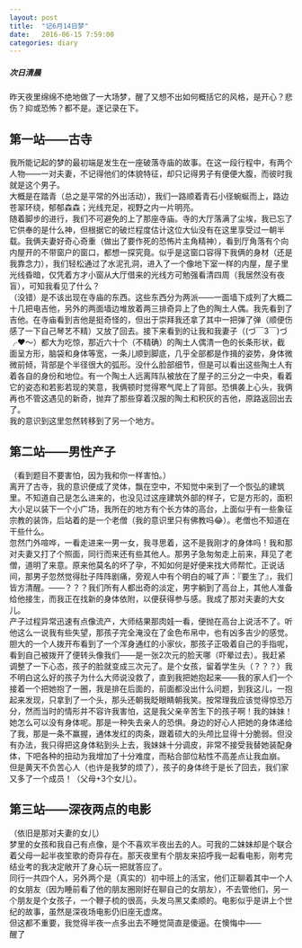 ```yaml
---
layout: post
title:  "记6月14日梦"
date:   2016-06-15 7:59:00
categories: diary
---
```


##### *次日清晨*

昨天夜里绵绵不绝地做了一大场梦，醒了又想不出如何概括它的风格，是开心？悲伤？抑或恐怖？都不是。遂记录在下。   

## 第一站——古寺
我所能记起的梦的最初端是发生在一座破落寺庙的故事。在这一段行程中，有两个人物——一对夫妻，不记得他们的体貌特征，却只记得男子有便便大腹，而彼时我就是这个男子。   
大概是在踏青（总之是平常的外出活动），我们一路顺着青石小径蜿蜒而上，路边苍翠环绕，郁郁森森；光线充足，视野之内一片明亮。   
随着脚步的进行，我们不可避免的上了那座寺庙。寺的大厅落满了尘埃，我已忘了它供奉的是什么神，但根据它的破烂程度估计这位大仙没有在这里享受过一朝半载。我俩夫妻好奇心奇重（做出了要作死的恐怖片主角精神），看到厅角落有个向内屋开的不带窗户的窗口，都想一探究竟。似乎是这窗口容得下我俩的身材（还是我靠念力），我们轻松通过了水泥孔洞，进入了一个像地下室一样的内屋，屋子里光线昏暗，仅凭着方才小窗从大厅借来的光线方可勉强看清四周（我居然没有夜盲），可知我看见了什么？   
（没错）是不该出现在寺庙的东西。这些东西分为两派——一面墙下成列了大概二十几把电吉他，另外的两面墙边堆放着两三排奇异上了色的陶土人偶。我先看到了吉他。在寺庙看到吉他是挺奇怪的，但出于崇拜我还拿了其中一把弹了弹（顺便伤感了一下自己琴艺不精）又放了回去。接下来看到的让我和我妻子（(づ￣3￣)づ╭❤～）都大为吃惊，那近六十个（不精确）的陶土人偶清一色的长条形状，截面呈方形，脑袋和身体等宽，一条儿顺到脚底，几乎全部都是作揖的姿势，身体微微前倾，背部是个半径很大的弧形。没什么脸部细节，但是可以看出这些陶土人有着各自的身份和地位。有一个陶土人远离阵队被放在了屋子的三分之一中央，看着它的姿态和若影若现的笑意，我俩顿时觉得寒气爬上了背部。恐惧袭上心头，我俩再也不管这遇见的新奇，抛弃了那些穿着汉服的陶土和积灰的吉他，原路返回出去了。   
我的意识到这里忽然转移到了另一个地方。   

## 第二站——男性产子   
（看到题目不要害怕，因为我和你一样害怕。）   
离开了古寺，我的意识便成了灵体，飘在空中，不知觉中来到了一个恢弘的建筑里。不知道自己是怎么进来的，也没见过这座建筑外部的样子，它是方形的，面积大小足以装下一个小广场，我所在的地方有个长方体的高台，上面似乎有一些象征宗教的装饰，后站着的是一个老僧（我的意识里只有佛教吗😂）。老僧也不知道在干些什么。   
忽然门外喧哗，一看走进来一男一女，我寻思着，这不是我刚才的身体吗！我和那对夫妻又打了个照面，同行而来还有些其他人。那男子急匆匆走上前来，拜见了老僧，道明了来意。原来他莫名的坏了孕，不知如何是好便来找大师帮忙。正说话间，那男子忽然觉得肚子阵阵剧痛，旁观人中有个明白的喊了声：『要生了』，我们皆方清醒。——？？？我们所有人都出奇的淡定，男字躺到了高台上，其他人准备给他接生，而我正在找新的身体依附，以便获得参与感。我成了那对夫妻的大女儿。   
产子过程异常迅速有点像流产，大师结果那肉娃一看，便抛在高台上说活不了。听他这么一说我有些失望，那孩子完全淹没在了金色布帛中，也有凶多吉少的感觉。胆大的一个人拨开布看到了一个浑身通红的小家伙，那孩子正吸着自己的手指呢，看到自己被拨开了便转头像我们——是一张2次元的脸天哪（吓晕过去）。我赶紧调整了一下心态，孩子的脸就变成三次元了。是个女孩，留着学生头（？？？）我不明白这么好的孩子为什么大师说没救了，直到我把她抱起来——我的家人们一个接着一个把她抱了一圈，我是排在后面的，前面都没出什么问题，到我这儿，一抱起来发现，只拿到了一个头，那头还朝我眨眼睛朝我笑。按常理我应该觉得惊恐万分，然而当时的情形并不容许我害怕，这是我父亲辛苦生下的孩子啊！我的妹妹！她怎么可以没有身体呢。那是一种失去亲人的恐惧。身边的好心人把她的身体递给了我，那是一条不赢握，通体发红的肉条，跟着硕大的头颅比显得十分脆弱。但没有办法，我只得把这身体粘到头上去，我妹妹十分调皮，非常不接受我替她装配身体，下吧各种的扭动为我增加了十分难度，而粘合部位粘性不高差点让我血崩。   
但是黄天不负苦心人（也许是我梦的烦了），孩子的身体终于是长了回去，我们家又多了一个成员！（父母+3个女儿）。   

## 第三站——深夜两点的电影   
（依旧是那对夫妻的女儿）   
梦里的女孩和我自己有点像，是个不喜欢半夜出去的人。可我的二妹妹却是个联合着父母一起半夜笙歌的奇异存在。那天夜里有个朋友来招呼我一起看电影，刚考完结业考的我决定敞开了身心玩一把就答应了。   
同行一共四个人，另外两个是（真实的）初中班上的活宝，他们正聊着其中一个人的女朋友（因为睡前看了他的朋友圈刚好在聊自己的女朋友），不去管他们，另一个朋友是个女孩子，一个鞭子梳的很高，头发乌黑又柔顺的。电影似乎是讲上个世纪的故事，虽然是深夜场电影仍旧座无虚席。   
但这都不重要，我觉得半夜一点多出去不睡觉简直是傻逼。在懊悔中——   
醒了
